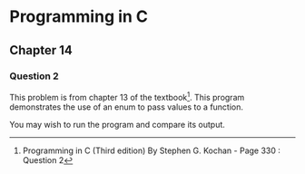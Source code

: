 # Programming in C
## Chapter 14
### Question 2

This problem is from chapter 13 of the textbook[^1]. This program demonstrates the use of an enum to pass values to a function.

You may wish to run the program and compare its output.


[^1]: Programming in C (Third edition) By Stephen G. Kochan - Page 330 : Question 2